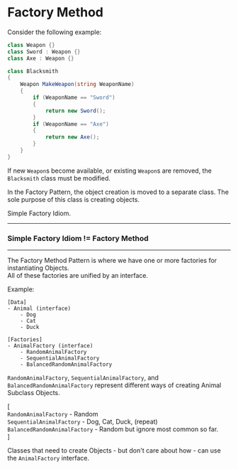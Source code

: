 # Factory Method

Consider the following example:
```cs
class Weapon {}
class Sword : Weapon {}
class Axe : Weapon {}

class Blacksmith
{
    Weapon MakeWeapon(string WeaponName)
    {
        if (WeaponName == "Sword")
        {
            return new Sword();
        }
        if (WeaponName == "Axe")
        {
            return new Axe();
        }
    }
}
```

If new `Weapon`s become available,
or existing `Weapon`s are removed,
the `Blacksmith` class must be modified.

In the Factory Pattern,
the object creation is moved to a separate class.
The sole purpose of this class is creating objects.

Simple Factory Idiom.

---

### Simple Factory Idiom != Factory Method

---

The Factory Method Pattern is where we have one or more factories
for instantiating Objects.  
All of these factories are unified by an interface.

Example:
```
[Data]
- Animal (interface)
    - Dog
    - Cat
    - Duck

[Factories]
- AnimalFactory (interface)
    - RandomAnimalFactory
    - SequentialAnimalFactory
    - BalancedRandomAnimalFactory
```

`RandomAnimalFactory`, `SequentialAnimalFactory`,
and `BalancedRandomAnimalFactory` represent different ways
of creating Animal Subclass Objects.

[  
`RandomAnimalFactory` - Random  
`SequentialAnimalFactory` - Dog, Cat, Duck, (repeat)  
`BalancedRandomAnimalFactory` - Random but ignore most common so far.  
]

Classes that need to create Objects -
but don't care about how -
can use the `AnimalFactory` interface.
